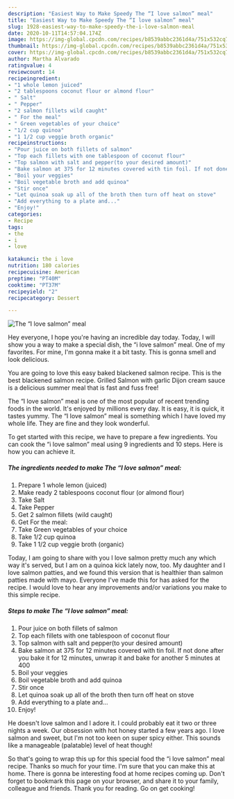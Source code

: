 ```yaml
---
description: "Easiest Way to Make Speedy The “I love salmon” meal"
title: "Easiest Way to Make Speedy The “I love salmon” meal"
slug: 1928-easiest-way-to-make-speedy-the-i-love-salmon-meal
date: 2020-10-11T14:57:04.174Z
image: https://img-global.cpcdn.com/recipes/b8539abbc2361d4a/751x532cq70/the-i-love-salmon-meal-recipe-main-photo.jpg
thumbnail: https://img-global.cpcdn.com/recipes/b8539abbc2361d4a/751x532cq70/the-i-love-salmon-meal-recipe-main-photo.jpg
cover: https://img-global.cpcdn.com/recipes/b8539abbc2361d4a/751x532cq70/the-i-love-salmon-meal-recipe-main-photo.jpg
author: Martha Alvarado
ratingvalue: 4
reviewcount: 14
recipeingredient:
- "1 whole lemon juiced"
- "2 tablespoons coconut flour or almond flour"
- " Salt"
- " Pepper"
- "2 salmon fillets wild caught"
- " For the meal"
- " Green vegetables of your choice"
- "1/2 cup quinoa"
- "1 1/2 cup veggie broth organic"
recipeinstructions:
- "Pour juice on both fillets of salmon"
- "Top each fillets with one tablespoon of coconut flour"
- "Top salmon with salt and pepper(to your desired amount)"
- "Bake salmon at 375 for 12 minutes covered with tin foil. If not done after you bake it for 12 minutes, unwrap it and bake for another 5 minutes at 400"
- "Boil your veggies"
- "Boil vegetable broth and add quinoa"
- "Stir once"
- "Let quinoa soak up all of the broth then turn off heat on stove"
- "Add everything to a plate and..."
- "Enjoy!"
categories:
- Recipe
tags:
- the
- i
- love

katakunci: the i love 
nutrition: 180 calories
recipecuisine: American
preptime: "PT40M"
cooktime: "PT37M"
recipeyield: "2"
recipecategory: Dessert

---
```



![The “I love salmon” meal](https://img-global.cpcdn.com/recipes/b8539abbc2361d4a/751x532cq70/the-i-love-salmon-meal-recipe-main-photo.jpg)

Hey everyone, I hope you're having an incredible day today. Today, I will show you a way to make a special dish, the “i love salmon” meal. One of my favorites. For mine, I'm gonna make it a bit tasty. This is gonna smell and look delicious.

You are going to love this easy baked blackened salmon recipe. This is the best blackened salmon recipe. Grilled Salmon with garlic Dijon cream sauce is a delicious summer meal that is fast and fuss free!

The “I love salmon” meal is one of the most popular of recent trending foods in the world. It's enjoyed by millions every day. It is easy, it is quick, it tastes yummy. The “I love salmon” meal is something which I have loved my whole life. They are fine and they look wonderful.


To get started with this recipe, we have to prepare a few ingredients. You can cook the “i love salmon” meal using 9 ingredients and 10 steps. Here is how you can achieve it.

<!--inarticleads1-->

##### The ingredients needed to make The “I love salmon” meal:

1. Prepare 1 whole lemon (juiced)
1. Make ready 2 tablespoons coconut flour (or almond flour)
1. Take  Salt
1. Take  Pepper
1. Get 2 salmon fillets (wild caught)
1. Get  For the meal:
1. Take  Green vegetables of your choice
1. Take 1/2 cup quinoa
1. Take 1 1/2 cup veggie broth (organic)


Today, I am going to share with you I love salmon pretty much any which way it&#39;s served, but I am on a quinoa kick lately now, too. My daughter and I love salmon patties, and we found this version that is healthier than salmon patties made with mayo. Everyone I&#39;ve made this for has asked for the recipe. I would love to hear any improvements and/or variations you make to this simple recipe. 

<!--inarticleads2-->

##### Steps to make The “I love salmon” meal:

1. Pour juice on both fillets of salmon
1. Top each fillets with one tablespoon of coconut flour
1. Top salmon with salt and pepper(to your desired amount)
1. Bake salmon at 375 for 12 minutes covered with tin foil. If not done after you bake it for 12 minutes, unwrap it and bake for another 5 minutes at 400
1. Boil your veggies
1. Boil vegetable broth and add quinoa
1. Stir once
1. Let quinoa soak up all of the broth then turn off heat on stove
1. Add everything to a plate and...
1. Enjoy!


He doesn&#39;t love salmon and I adore it. I could probably eat it two or three nights a week. Our obsession with hot honey started a few years ago. I love salmon and sweet, but I&#39;m not too keen on super spicy either. This sounds like a manageable (palatable) level of heat though! 

So that's going to wrap this up for this special food the “i love salmon” meal recipe. Thanks so much for your time. I'm sure that you can make this at home. There is gonna be interesting food at home recipes coming up. Don't forget to bookmark this page on your browser, and share it to your family, colleague and friends. Thank you for reading. Go on get cooking!
